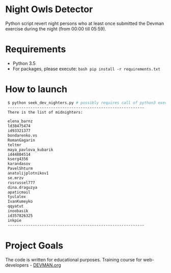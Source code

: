 # Night Owls Detector

Python script revert night persons who at least once submitted the Devman exercise during the night (from 00:00 till 05:59).


# Requirements

 - Python 3.5
 - For packages, please execute: ```bash pip install -r requirements.txt```

 # How to launch

 ```bash
  $ python seek_dev_nighters.py # possibly requires call of python3 executive instead of just python
  ------------------------------------------------------------
  There is the list of midnighters:

  elena_barnz
  ld38475474
  id93321377
  bondarenko.vs
  RomanGagarin
  teltmr
  maya_pavlova_kubarik
  id44804514
  kserg4356
  karandasov
  PavelShturm
  anatolijplotnikov1
  se.mrzv
  rusrussel777
  dina.draguzya
  apaticmail
  tyulalex
  IvanKumeyko
  qqyatut
  inoobasik
  id357826325
  inkpie
  ------------------------------------------------------------
 ```

# Project Goals

The code is written for educational purposes. Training course for web-developers - [DEVMAN.org](https://devman.org)
